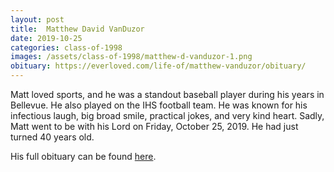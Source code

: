 ```yaml
---
layout: post
title:  Matthew David VanDuzor
date: 2019-10-25
categories: class-of-1998
images: /assets/class-of-1998/matthew-d-vanduzor-1.png
obituary: https://everloved.com/life-of/matthew-vanduzor/obituary/
---
```

Matt loved sports, and he was a standout baseball player during his years in Bellevue. He also played on the IHS football team. He was known for his infectious laugh, big broad smile, practical jokes, and very kind heart. Sadly, Matt went to be with his Lord on Friday, October 25, 2019. He had just turned 40 years old.

His full obituary can be found [here](https://everloved.com/life-of/matthew-vanduzor/obituary/).
